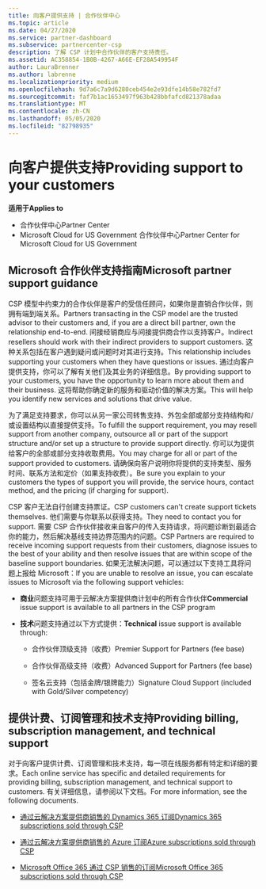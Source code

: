 ```yaml
---
title: 向客户提供支持 | 合作伙伴中心
ms.topic: article
ms.date: 04/27/2020
ms.service: partner-dashboard
ms.subservice: partnercenter-csp
description: 了解 CSP 计划中合作伙伴的客户支持责任。
ms.assetid: AC358854-1B0B-4267-A66E-EF28A549954F
author: LauraBrenner
ms.author: labrenne
ms.localizationpriority: medium
ms.openlocfilehash: 9d7a6c7a9d6280ceb454e2e93dfe14b58e782fd7
ms.sourcegitcommit: faf7b1ac1653497f963b428bbfafcd821378adaa
ms.translationtype: MT
ms.contentlocale: zh-CN
ms.lasthandoff: 05/05/2020
ms.locfileid: "82798935"
---
```

# <a name="providing-support-to-your-customers"></a><span data-ttu-id="faf12-103">向客户提供支持</span><span class="sxs-lookup"><span data-stu-id="faf12-103">Providing support to your customers</span></span>

<span data-ttu-id="faf12-104">**适用于**</span><span class="sxs-lookup"><span data-stu-id="faf12-104">**Applies to**</span></span>

-  <span data-ttu-id="faf12-105">合作伙伴中心</span><span class="sxs-lookup"><span data-stu-id="faf12-105">Partner Center</span></span>
-  <span data-ttu-id="faf12-106">Microsoft Cloud for US Government 合作伙伴中心</span><span class="sxs-lookup"><span data-stu-id="faf12-106">Partner Center for Microsoft Cloud for US Government</span></span>


## <a name="microsoft-partner-support-guidance"></a><span data-ttu-id="faf12-107">Microsoft 合作伙伴支持指南</span><span class="sxs-lookup"><span data-stu-id="faf12-107">Microsoft partner support guidance</span></span>

<span data-ttu-id="faf12-108">CSP 模型中约束力的合作伙伴是客户的受信任顾问，如果你是直销合作伙伴，则拥有端到端关系。</span><span class="sxs-lookup"><span data-stu-id="faf12-108">Partners transacting in the CSP model are the trusted advisor to their customers and, if you are a direct bill partner, own the relationship end-to-end.</span></span> <span data-ttu-id="faf12-109">间接经销商应与间接提供商合作以支持客户。</span><span class="sxs-lookup"><span data-stu-id="faf12-109">Indirect resellers should work with their indirect providers to support customers.</span></span> <span data-ttu-id="faf12-110">这种关系包括在客户遇到疑问或问题时对其进行支持。</span><span class="sxs-lookup"><span data-stu-id="faf12-110">This relationship includes supporting your customers when they have questions or issues.</span></span> <span data-ttu-id="faf12-111">通过向客户提供支持，你可以了解有关他们及其业务的详细信息。</span><span class="sxs-lookup"><span data-stu-id="faf12-111">By providing support to your customers, you have the opportunity to learn more about them and their business.</span></span> <span data-ttu-id="faf12-112">这将帮助你确定新的服务和驱动价值的解决方案。</span><span class="sxs-lookup"><span data-stu-id="faf12-112">This will help you identify new services and solutions that drive value.</span></span>

<span data-ttu-id="faf12-113">为了满足支持要求，你可以从另一家公司转售支持、外包全部或部分支持结构和/或设置结构以直接提供支持。</span><span class="sxs-lookup"><span data-stu-id="faf12-113">To fulfill the support requirement,  you may resell support from another company, outsource all or part of the support structure and/or set up a structure to provide support directly.</span></span> <span data-ttu-id="faf12-114">你可以为提供给客户的全部或部分支持收取费用。</span><span class="sxs-lookup"><span data-stu-id="faf12-114">You may charge for all or part of the support provided to customers.</span></span> <span data-ttu-id="faf12-115">请确保向客户说明你将提供的支持类型、服务时间、联系方法和定价（如果支持收费）。</span><span class="sxs-lookup"><span data-stu-id="faf12-115">Be sure you explain to your customers the types of support you will provide, the service hours, contact method, and the pricing (if charging for support).</span></span>

<span data-ttu-id="faf12-116">CSP 客户无法自行创建支持票证。</span><span class="sxs-lookup"><span data-stu-id="faf12-116">CSP customers can't create support tickets themselves.</span></span> <span data-ttu-id="faf12-117">他们需要与你联系以获得支持。</span><span class="sxs-lookup"><span data-stu-id="faf12-117">They need to contact you for support.</span></span> <span data-ttu-id="faf12-118">需要 CSP 合作伙伴接收来自客户的传入支持请求，将问题诊断到最适合你的能力，然后解决基线支持边界范围内的问题。</span><span class="sxs-lookup"><span data-stu-id="faf12-118">CSP Partners are required to receive incoming support requests from their customers, diagnose issues to the best of your ability and then resolve issues that are within scope of the baseline support boundaries.</span></span> <span data-ttu-id="faf12-119">如果无法解决问题，可以通过以下支持工具将问题上报给 Microsoft：</span><span class="sxs-lookup"><span data-stu-id="faf12-119">If you are unable to resolve an issue, you can escalate issues to Microsoft via the following support vehicles:</span></span>

- <span data-ttu-id="faf12-120">**商业**问题支持可用于云解决方案提供商计划中的所有合作伙伴</span><span class="sxs-lookup"><span data-stu-id="faf12-120">**Commercial** issue support is available to all partners in the CSP program</span></span>

- <span data-ttu-id="faf12-121">**技术**问题支持通过以下方式提供：</span><span class="sxs-lookup"><span data-stu-id="faf12-121">**Technical** issue support is available through:</span></span>

    - <span data-ttu-id="faf12-122">合作伙伴顶级支持（收费）</span><span class="sxs-lookup"><span data-stu-id="faf12-122">Premier Support for Partners (fee base)</span></span>

    - <span data-ttu-id="faf12-123">合作伙伴高级支持（收费）</span><span class="sxs-lookup"><span data-stu-id="faf12-123">Advanced Support for Partners (fee base)</span></span>

    - <span data-ttu-id="faf12-124">签名云支持（包括金牌/银牌能力）</span><span class="sxs-lookup"><span data-stu-id="faf12-124">Signature Cloud Support (included with Gold/Silver competency)</span></span>

## <a name="providing-billing-subscription-management-and-technical-support"></a><span data-ttu-id="faf12-125">提供计费、订阅管理和技术支持</span><span class="sxs-lookup"><span data-stu-id="faf12-125">Providing billing, subscription management, and technical support</span></span> 

<span data-ttu-id="faf12-126">对于向客户提供计费、订阅管理和技术支持，每一项在线服务都有特定和详细的要求。</span><span class="sxs-lookup"><span data-stu-id="faf12-126">Each online service has specific and detailed requirements for providing billing, subscription management, and technical support to customers.</span></span> <span data-ttu-id="faf12-127">有关详细信息，请参阅以下文档。</span><span class="sxs-lookup"><span data-stu-id="faf12-127">For more information, see the following documents.</span></span>

- [<span data-ttu-id="faf12-128">通过云解决方案提供商销售的 Dynamics 365 订阅</span><span class="sxs-lookup"><span data-stu-id="faf12-128">Dynamics 365 subscriptions sold through CSP</span></span>](https://www.microsoftpartnercommunity.com/t5/CSP/Microsoft-Partner-Support-Guidance/m-p/5262#M30)

- [<span data-ttu-id="faf12-129">通过云解决方案提供商销售的 Azure 订阅</span><span class="sxs-lookup"><span data-stu-id="faf12-129">Azure subscriptions sold through CSP</span></span>](https://www.microsoftpartnercommunity.com/t5/CSP/Microsoft-Partner-Support-Guidance/m-p/5263#M31)

- [<span data-ttu-id="faf12-130">Microsoft Office 365 通过 CSP 销售的订阅</span><span class="sxs-lookup"><span data-stu-id="faf12-130">Microsoft Office 365 subscriptions sold through CSP</span></span>](https://www.microsoftpartnercommunity.com/t5/CSP/Microsoft-Partner-Support-Guidance/m-p/5264#M32)



 

 




